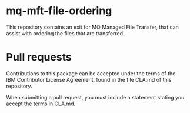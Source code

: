 mq-mft-file-ordering
====================
This repository contains an exit for MQ Managed File Transfer, that
can assist with ordering the files that are transferred.


Pull requests                                                                                           
=============                                                                                           
Contributions to this package can be accepted under the terms of the                                    
IBM Contributor License Agreement, found in the file CLA.md of this repository.                         
                                                                                                        
When submitting a pull request, you must include a statement stating you accept the terms in CLA.md.    

